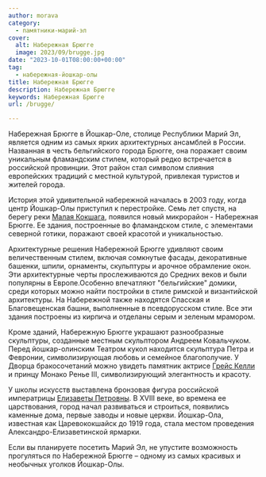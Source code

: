 ```yaml
---
author: morava
category:
  - памятники-марий-эл
cover:
  alt: Набережная Брюгге
  image: 2023/09/brugge.jpg
date: "2023-10-01T08:00:00+00:00"
tag:
  - набережная-йошкар-олы
title: Набережная Брюгге
description: Набережная Брюгге
keywords: Набережная Брюгге
url: /brugge/

---
```

Набережная Брюгге в Йошкар-Оле, столице Республики Марий Эл, является одним из самых ярких архитектурных ансамблей в России. Названная в честь бельгийского города Брюгге, она поражает своим уникальным фламандским стилем, который редко встречается в российской провинции. Этот район стал символом слияния европейских традиций с местной культурой, привлекая туристов и жителей города.

История этой удивительной набережной началась в 2003 году, когда центр Йошкар-Олы приступил к перестройке. Семь лет спустя, на берегу реки [Малая Кокшага](/malaya-kokshaga/), появился новый микрорайон \- Набережная Брюгге. Ее здания, построенные во фламандском стиле, с элементами северной готики, поражают своей красотой и уникальностью.

Архитектурные решения Набережной Брюгге удивляют своим величественным стилем, включая сомкнутые фасады, декоративные башенки, шпили, орнаменты, скульптуры и арочное обрамление окон. Эти архитектурные черты прослеживаются до Средних веков и были популярны в Европе.Особенно впечатляют "бельгийские" домики, среди которых можно найти постройки в стиле римской и византийской архитектуры. На Набережной также находятся Спасская и Благовещенская башни, выполненные в псевдорусском стиле. Все эти здания построены из кирпича и отделаны серым и зеленым мрамором.

Кроме зданий, Набережную Брюгге украшают разнообразные скульптуры, созданные местным скульптором Андреем Ковальчуком. Перед йошкар-олинским Театром кукол находится скульптура Петра и Февронии, символизирующая любовь и семейное благополучие. У Дворца бракосочетаний можно увидеть памятник актрисе [Грейс Келли](/grejs-kelli/) и принцу Монако Ренье III, символизирующий элегантность и красоту.

У школы искусств выставлена бронзовая фигура российской императрицы [Елизаветы Петровны](/pamyatnik_elizavete_petrovne/). В XVIII веке, во времена ее царствования, город начал развиваться и строиться, появились каменные дома, первые заводы и новые церкви. Йошкар-Ола, известная как Царевококшайск до 1919 года, стала местом проведения Александро-Елизаветинской ярмарки.

Если вы планируете посетить Марий Эл, не упустите возможность прогуляться по Набережной Брюгге – одному из самых красивых и необычных уголков Йошкар-Олы.
